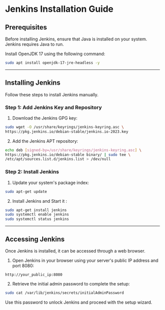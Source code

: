 # Jenkins Installation Guide 

## Prerequisites

Before installing Jenkins, ensure that Java is installed on your system. Jenkins requires Java to run.

Install OpenJDK 17 using the following command:

```bash
sudo apt install openjdk-17-jre-headless -y
```

---

## Installing Jenkins

Follow these steps to install Jenkins manually.

### Step 1: Add Jenkins Key and Repository

1. Download the Jenkins GPG key:

```bash
sudo wget -O /usr/share/keyrings/jenkins-keyring.asc \
https://pkg.jenkins.io/debian-stable/jenkins.io-2023.key
```

2. Add the Jenkins APT repository:

```bash
echo deb [signed-by=/usr/share/keyrings/jenkins-keyring.asc] \
https://pkg.jenkins.io/debian-stable binary/ | sudo tee \
/etc/apt/sources.list.d/jenkins.list > /dev/null
```

### Step 2: Install Jenkins

1. Update your system's package index:

```bash
sudo apt-get update
```

2. Install Jenkins and Start it :

```bash
sudo apt-get install jenkins
sudo systemctl enable jenkins
sudo systemctl status jenkins

```

---

## Accessing Jenkins

Once Jenkins is installed, it can be accessed through a web browser.

1. Open Jenkins in your browser using your server's public IP address and port 8080:

```
http://your_public_ip:8080
```

2. Retrieve the initial admin password to complete the setup:

```bash
sudo cat /var/lib/jenkins/secrets/initialAdminPassword
```

Use this password to unlock Jenkins and proceed with the setup wizard.
